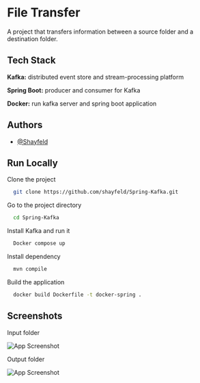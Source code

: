 # File Transfer

A project that transfers information between a source folder and a destination folder.




## Tech Stack

**Kafka:** distributed event store and stream-processing platform

**Spring Boot:** producer and consumer for Kafka

**Docker:** run kafka server and spring boot application


## Authors

- [@Shayfeld](https://github.com/shayfeld)

## Run Locally

Clone the project

```bash
  git clone https://github.com/shayfeld/Spring-Kafka.git
```

Go to the project directory

```bash
  cd Spring-Kafka
```

Install Kafka and run it

```bash
  Docker compose up
```

Install dependency

```bash
  mvn compile
```

Build the application

```bash
  docker build Dockerfile -t docker-spring .
```

## Screenshots

Input folder

![App Screenshot](https://i.ibb.co/t433qxV/input.png)

Output folder

![App Screenshot](https://i.ibb.co/4Z2zpFD/output.png)
